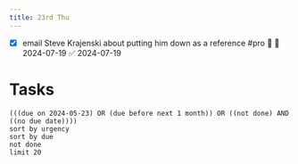 ```yaml
---
title: 23rd Thu
---
```

- [x] email Steve Krajenski about putting him down as a reference #pro 🔼 📅 2024-07-19 ✅ 2024-07-19
# Tasks
```tasks
(((due on 2024-05-23) OR (due before next 1 month)) OR ((not done) AND ((no due date))))
sort by urgency
sort by due
not done
limit 20
```